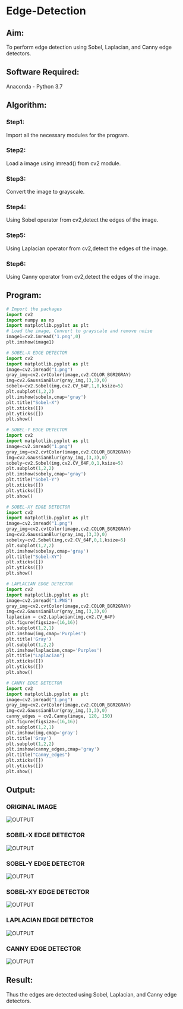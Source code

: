 # Edge-Detection
## Aim:
To perform edge detection using Sobel, Laplacian, and Canny edge detectors.

## Software Required:
Anaconda - Python 3.7

## Algorithm:
### Step1:
Import all the necessary modules for the program.

### Step2:
Load a image using imread() from cv2 module.

### Step3:
Convert the image to grayscale.

### Step4:
Using Sobel operator from cv2,detect the edges of the image.

### Step5:
Using Laplacian operator from cv2,detect the edges of the image.

### Step6:
Using Canny operator from cv2,detect the edges of the image.
 
## Program:

``` Python
# Import the packages
import cv2
import numpy as np
import matplotlib.pyplot as plt
# Load the image, Convert to grayscale and remove noise
image1=cv2.imread('1.png',0)
plt.imshow(image1)

# SOBEL-X EDGE DETECTOR
import cv2
import matplotlib.pyplot as plt
image=cv2.imread("1.png")
gray_img=cv2.cvtColor(image,cv2.COLOR_BGR2GRAY)
img=cv2.GaussianBlur(gray_img,(3,3),0)
sobelx=cv2.Sobel(img,cv2.CV_64F,1,0,ksize=5)
plt.subplot(1,2,2)
plt.imshow(sobelx,cmap='gray')
plt.title("Sobel-X")
plt.xticks([])
plt.yticks([])
plt.show()

# SOBEL-Y EDGE DETECTOR
import cv2
import matplotlib.pyplot as plt
image=cv2.imread("1.png")
gray_img=cv2.cvtColor(image,cv2.COLOR_BGR2GRAY)
img=cv2.GaussianBlur(gray_img,(3,3),0)
sobely=cv2.Sobel(img,cv2.CV_64F,0,1,ksize=5)
plt.subplot(1,2,2)
plt.imshow(sobely,cmap='gray')
plt.title("Sobel-Y")
plt.xticks([])
plt.yticks([])
plt.show()

# SOBEL-XY EDGE DETECTOR
import cv2
import matplotlib.pyplot as plt
image=cv2.imread("1.png")
gray_img=cv2.cvtColor(image,cv2.COLOR_BGR2GRAY)
img=cv2.GaussianBlur(gray_img,(3,3),0)
sobelxy=cv2.Sobel(img,cv2.CV_64F,0,1,ksize=5)
plt.subplot(1,2,2)
plt.imshow(sobelxy,cmap='gray')
plt.title("Sobel-XY")
plt.xticks([])
plt.yticks([])
plt.show()

# LAPLACIAN EDGE DETECTOR
import cv2
import matplotlib.pyplot as plt
image=cv2.imread("1.PNG")
gray_img=cv2.cvtColor(image,cv2.COLOR_BGR2GRAY)
img=cv2.GaussianBlur(gray_img,(3,3),0)
laplacian = cv2.Laplacian(img,cv2.CV_64F)
plt.figure(figsize=(16,16))
plt.subplot(1,2,1)
plt.imshow(img,cmap='Purples')
plt.title('Gray')
plt.subplot(1,2,2)
plt.imshow(laplacian,cmap='Purples')
plt.title("Laplacian")
plt.xticks([])
plt.yticks([])
plt.show()

# CANNY EDGE DETECTOR
import cv2
import matplotlib.pyplot as plt
image=cv2.imread("1.png")
gray_img=cv2.cvtColor(image,cv2.COLOR_BGR2GRAY)
img=cv2.GaussianBlur(gray_img,(3,3),0)
canny_edges = cv2.Canny(image, 120, 150)
plt.figure(figsize=(16,16))
plt.subplot(1,2,1)
plt.imshow(img,cmap='gray')
plt.title('Gray')
plt.subplot(1,2,2)
plt.imshow(canny_edges,cmap='gray')
plt.title("Canny_edges")
plt.xticks([])
plt.yticks([])
plt.show()
```
## Output:
### ORIGINAL IMAGE
![OUTPUT](2.png)
### SOBEL-X EDGE DETECTOR
![OUTPUT](3.png)
### SOBEL-Y EDGE DETECTOR
![OUTPUT](4.png)
### SOBEL-XY EDGE DETECTOR
![OUTPUT](5.png)
### LAPLACIAN EDGE DETECTOR
![OUTPUT](6.png)
### CANNY EDGE DETECTOR
![OUTPUT](7.png)

## Result:
Thus the edges are detected using Sobel, Laplacian, and Canny edge detectors.
